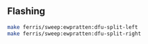 ## Flashing

```sh
make ferris/sweep:ewpratten:dfu-split-left
make ferris/sweep:ewpratten:dfu-split-right
```
